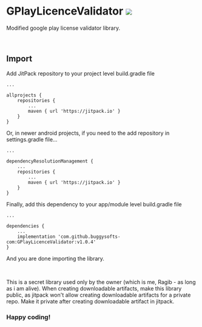 # GPlayLicenceValidator [![](https://jitpack.io/v/buggysofts-com/GPlayLicenceValidator.svg)](https://jitpack.io/#buggysofts-com/GPlayLicenceValidator)

Modified google play license validator library.

<br />

## Import
Add JitPack repository to your project level build.gradle file
```
...

allprojects {
    repositories {
        ...
        maven { url 'https://jitpack.io' }
    }
}
```
Or, in newer android projects, if you need to the add repository in settings.gradle file...
```
...

dependencyResolutionManagement {
    ...
    repositories {
        ...
        maven { url 'https://jitpack.io' }
    }
}
```
Finally, add this dependency to your app/module level build.gradle file
```
...

dependencies {
    ...
    implementation 'com.github.buggysofts-com:GPlayLicenceValidator:v1.0.4'
}
```
And you are done importing the library.

<br />

This is a secret library used only by the owner (which is me, Ragib - as long as i am alive). When creating downloadable artifacts, make this library public, as jitpack won't allow creating downloadable artifacts for a private repo. Make it private after creating downloadable artifact in jitpack.


### Happy coding!

